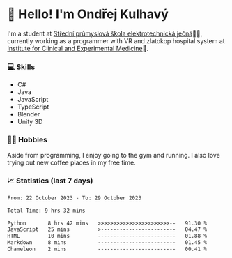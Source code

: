 # 👋 Hello! I'm Ondřej Kulhavý

I'm a student at [Střední průmyslová škola elektrotechnická ječná](https://www.spsejecna.cz/)👨‍🎓, currently working as a programmer with VR and zlatokop hospital system at [Institute for Clinical and Experimental Medicine](https://www.ikem.cz/en/)🏥.

### 💻 Skills
- C#
- Java
- JavaScript
- TypeScript
- Blender
- Unity 3D

### 🏋️‍♂️ Hobbies

Aside from programming, I enjoy going to the gym and running. I also love trying out new coffee places in my free time.

### 📈 Statistics (last 7 days)
<!--START_SECTION:waka-->

```txt
From: 22 October 2023 - To: 29 October 2023

Total Time: 9 hrs 32 mins

Python       8 hrs 42 mins   >>>>>>>>>>>>>>>>>>>>>>>--   91.30 %
JavaScript   25 mins         >------------------------   04.47 %
HTML         10 mins         -------------------------   01.88 %
Markdown     8 mins          -------------------------   01.45 %
Chameleon    2 mins          -------------------------   00.41 %
```

<!--END_SECTION:waka-->



